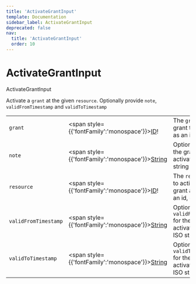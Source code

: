 ```yaml
---
title: 'ActivateGrantInput'
template: Documentation
sidebar_label: ActivateGrantInput
deprecated: false
nav:
  title: 'ActivateGrantInput'
  order: 10
---
```


# ActivateGrantInput

<div style={{'fontFamily':'monospace'}}><span style={{'fontSize':'1.5rem','fontWeight':500}}>ActivateGrantInput</span></div>



Activate a `grant` at the given `resource`. Optionally provide `note`, `validFromTimestamp` and `validToTimestamp`

| | | |
| -- | -- | -- |
| `grant` | <span style={{'fontFamily':'monospace'}}><a href="/guardrails/docs/reference/graphql/scalar/ID">ID</a>!</span> | The `grant` of the grant to activate, as an id |
| `note` | <span style={{'fontFamily':'monospace'}}><a href="/guardrails/docs/reference/graphql/scalar/String">String</a></span> | Optional `note` for the grant activation, as a string |
| `resource` | <span style={{'fontFamily':'monospace'}}><a href="/guardrails/docs/reference/graphql/scalar/ID">ID</a>!</span> | The `resource` level to activate the grant at, either as an id, or an AKA |
| `validFromTimestamp` | <span style={{'fontFamily':'monospace'}}><a href="/guardrails/docs/reference/graphql/scalar/String">String</a></span> | Optional `validFromTimestamp` for the grant activation, as an ISO string |
| `validToTimestamp` | <span style={{'fontFamily':'monospace'}}><a href="/guardrails/docs/reference/graphql/scalar/String">String</a></span> | Optional `validToTimestamp` for the grant activation, as an ISO string |